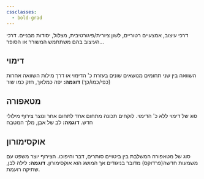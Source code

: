 ```yaml
---
cssclasses:
  - bold-grad
---
```

דרכי עיצוב, אמצעיים רטוריים, לשון ציורית/פיגורטיבית, מצלול, יסודות מבניים.
דרכי העיצוב בהם משתתמש המשורר או הסופר...

## דימוי
השוואה בין שני תחומים מנושאים שונים בעזרת כ' הדימוי או דרך מילות השוואה אחרות (כפי/כמו/כך)
**דוגמה:** יפה כמלאך, חזק כמו שור

## מטאפורה
סוג של דימוי ללא כ' הדימוי.
לוקחים תכונה מתחום אחד לתחום אחר ונוצר צירוף מילולי חדש.
**דוגמה:** לב של אבן, מלך המטבח

## אוקסימורון
סוג של מטאפורה המשלבת בין ביטויים סותרים, דבר והיפוכו.
הצירוף יוצר משפט עם משמעות חדשה(פרדוקס) מדובר בניגודים אך המושג הוא אוקסימורון.
**דוגמה:** לילה לבן, שתיקה רועמת.


